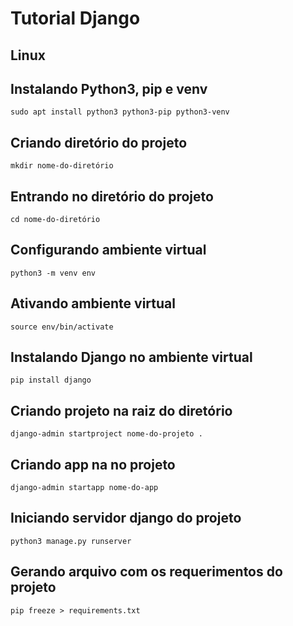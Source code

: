 # Tutorial Django

## Linux
## Instalando Python3, pip e venv
    sudo apt install python3 python3-pip python3-venv

## Criando diretório do projeto
    mkdir nome-do-diretório

## Entrando no diretório do projeto
    cd nome-do-diretório

## Configurando ambiente virtual
    python3 -m venv env

## Ativando ambiente virtual
    source env/bin/activate

## Instalando Django no ambiente virtual
    pip install django

## Criando projeto na raiz do diretório
    django-admin startproject nome-do-projeto .

## Criando app na no projeto
    django-admin startapp nome-do-app

## Iniciando servidor django do projeto
    python3 manage.py runserver

## Gerando arquivo com os requerimentos do projeto
    pip freeze > requirements.txt